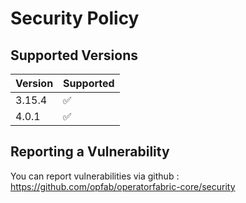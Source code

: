 # Security Policy

## Supported Versions

| Version | Supported          |
| ------- | ------------------ |
| 3.15.4  | :white_check_mark: |
| 4.0.1   | :white_check_mark: |


## Reporting a Vulnerability

You can report vulnerabilities via github : https://github.com/opfab/operatorfabric-core/security
